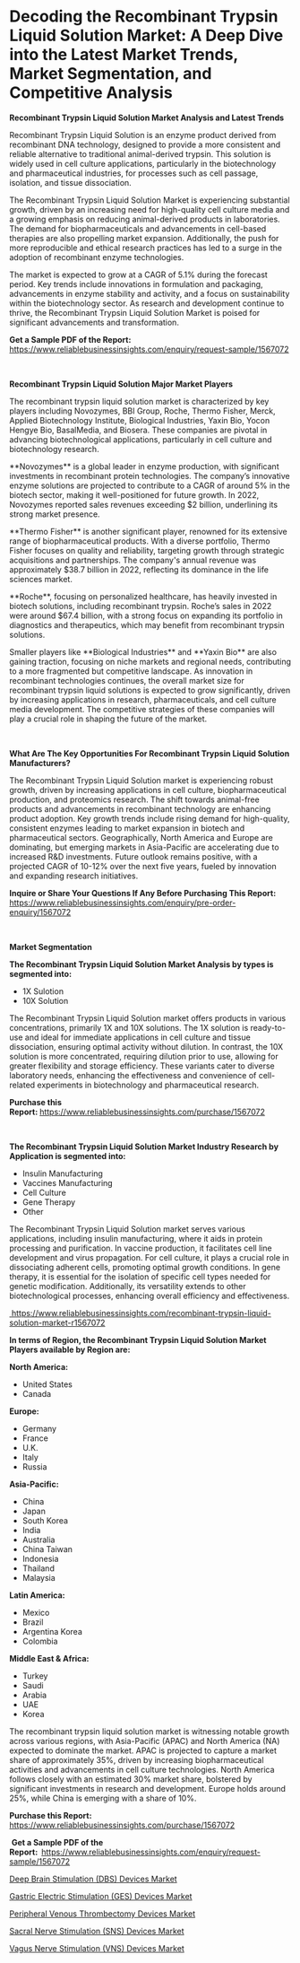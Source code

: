 <p><h1>Decoding the Recombinant Trypsin Liquid Solution Market: A Deep Dive into the Latest Market Trends, Market Segmentation, and Competitive Analysis</h1></p><p><strong>Recombinant Trypsin Liquid Solution Market Analysis and Latest Trends</strong></p>
<p><p>Recombinant Trypsin Liquid Solution is an enzyme product derived from recombinant DNA technology, designed to provide a more consistent and reliable alternative to traditional animal-derived trypsin. This solution is widely used in cell culture applications, particularly in the biotechnology and pharmaceutical industries, for processes such as cell passage, isolation, and tissue dissociation. </p><p>The Recombinant Trypsin Liquid Solution Market is experiencing substantial growth, driven by an increasing need for high-quality cell culture media and a growing emphasis on reducing animal-derived products in laboratories. The demand for biopharmaceuticals and advancements in cell-based therapies are also propelling market expansion. Additionally, the push for more reproducible and ethical research practices has led to a surge in the adoption of recombinant enzyme technologies.</p><p>The market is expected to grow at a CAGR of 5.1% during the forecast period. Key trends include innovations in formulation and packaging, advancements in enzyme stability and activity, and a focus on sustainability within the biotechnology sector. As research and development continue to thrive, the Recombinant Trypsin Liquid Solution Market is poised for significant advancements and transformation.</p></p>
<p><strong>Get a Sample PDF of the Report:&nbsp;</strong> <a href="https://www.reliablebusinessinsights.com/enquiry/request-sample/1567072?utm_campaign=96&utm_medium=2&utm_source=Github&utm_content=ia&utm_term=22032025&utm_id=recombinant-trypsin-liquid-solution">https://www.reliablebusinessinsights.com/enquiry/request-sample/1567072</a></p>
<p>&nbsp;</p>
<p><strong>Recombinant Trypsin Liquid Solution Major Market Players</strong></p>
<p><p>The recombinant trypsin liquid solution market is characterized by key players including Novozymes, BBI Group, Roche, Thermo Fisher, Merck, Applied Biotechnology Institute, Biological Industries, Yaxin Bio, Yocon Hengye Bio, BasalMedia, and Biosera. These companies are pivotal in advancing biotechnological applications, particularly in cell culture and biotechnology research.</p><p>**Novozymes** is a global leader in enzyme production, with significant investments in recombinant protein technologies. The company’s innovative enzyme solutions are projected to contribute to a CAGR of around 5% in the biotech sector, making it well-positioned for future growth. In 2022, Novozymes reported sales revenues exceeding $2 billion, underlining its strong market presence.</p><p>**Thermo Fisher** is another significant player, renowned for its extensive range of biopharmaceutical products. With a diverse portfolio, Thermo Fisher focuses on quality and reliability, targeting growth through strategic acquisitions and partnerships. The company's annual revenue was approximately $38.7 billion in 2022, reflecting its dominance in the life sciences market.</p><p>**Roche**, focusing on personalized healthcare, has heavily invested in biotech solutions, including recombinant trypsin. Roche’s sales in 2022 were around $67.4 billion, with a strong focus on expanding its portfolio in diagnostics and therapeutics, which may benefit from recombinant trypsin solutions.</p><p>Smaller players like **Biological Industries** and **Yaxin Bio** are also gaining traction, focusing on niche markets and regional needs, contributing to a more fragmented but competitive landscape. As innovation in recombinant technologies continues, the overall market size for recombinant trypsin liquid solutions is expected to grow significantly, driven by increasing applications in research, pharmaceuticals, and cell culture media development. The competitive strategies of these companies will play a crucial role in shaping the future of the market.</p></p>
<p>&nbsp;</p>
<p><strong>What Are The Key Opportunities For Recombinant Trypsin Liquid Solution Manufacturers?</strong></p>
<p><p>The Recombinant Trypsin Liquid Solution market is experiencing robust growth, driven by increasing applications in cell culture, biopharmaceutical production, and proteomics research. The shift towards animal-free products and advancements in recombinant technology are enhancing product adoption. Key growth trends include rising demand for high-quality, consistent enzymes leading to market expansion in biotech and pharmaceutical sectors. Geographically, North America and Europe are dominating, but emerging markets in Asia-Pacific are accelerating due to increased R&D investments. Future outlook remains positive, with a projected CAGR of 10-12% over the next five years, fueled by innovation and expanding research initiatives.</p></p>
<p><strong>Inquire or Share Your Questions If Any Before Purchasing This Report:</strong> <a href="https://www.reliablebusinessinsights.com/enquiry/pre-order-enquiry/1567072?utm_campaign=96&utm_medium=2&utm_source=Github&utm_content=ia&utm_term=22032025&utm_id=recombinant-trypsin-liquid-solution">https://www.reliablebusinessinsights.com/enquiry/pre-order-enquiry/1567072</a></p>
<p>&nbsp;</p>
<p><strong>Market Segmentation</strong></p>
<p><strong>The Recombinant Trypsin Liquid Solution Market Analysis by types is segmented into:</strong></p>
<p><ul><li>1X Sulotion</li><li>10X Solution</li></ul></p>
<p><p>The Recombinant Trypsin Liquid Solution market offers products in various concentrations, primarily 1X and 10X solutions. The 1X solution is ready-to-use and ideal for immediate applications in cell culture and tissue dissociation, ensuring optimal activity without dilution. In contrast, the 10X solution is more concentrated, requiring dilution prior to use, allowing for greater flexibility and storage efficiency. These variants cater to diverse laboratory needs, enhancing the effectiveness and convenience of cell-related experiments in biotechnology and pharmaceutical research.</p></p>
<p><strong>Purchase this Report:&nbsp;</strong><a href="https://www.reliablebusinessinsights.com/purchase/1567072?utm_campaign=96&utm_medium=2&utm_source=Github&utm_content=ia&utm_term=22032025&utm_id=recombinant-trypsin-liquid-solution">https://www.reliablebusinessinsights.com/purchase/1567072</a></p>
<p>&nbsp;</p>
<p><strong>The Recombinant Trypsin Liquid Solution Market Industry Research by Application is segmented into:</strong></p>
<p><ul><li>Insulin Manufacturing</li><li>Vaccines Manufacturing</li><li>Cell Culture</li><li>Gene Therapy</li><li>Other</li></ul></p>
<p><p>The Recombinant Trypsin Liquid Solution market serves various applications, including insulin manufacturing, where it aids in protein processing and purification. In vaccine production, it facilitates cell line development and virus propagation. For cell culture, it plays a crucial role in dissociating adherent cells, promoting optimal growth conditions. In gene therapy, it is essential for the isolation of specific cell types needed for genetic modification. Additionally, its versatility extends to other biotechnological processes, enhancing overall efficiency and effectiveness.</p></p>
<p><a href="https://www.reliablebusinessinsights.com/recombinant-trypsin-liquid-solution-market-r1567072?utm_campaign=96&utm_medium=2&utm_source=Github&utm_content=ia&utm_term=22032025&utm_id=recombinant-trypsin-liquid-solution">&nbsp;https://www.reliablebusinessinsights.com/recombinant-trypsin-liquid-solution-market-r1567072</a></p>
<p><strong>In terms of Region, the Recombinant Trypsin Liquid Solution Market Players available by Region are:</strong></p>
<p>
    <p> <strong> North America: </strong>
        <ul>
            <li>United States</li>
            <li>Canada</li>
        </ul>
        </p> 
    <p> <strong> Europe: </strong>
        <ul>
            <li>Germany</li>
            <li>France</li>
            <li>U.K.</li>
            <li>Italy</li>
            <li>Russia</li>
        </ul>
        </p> 
    <p> <strong> Asia-Pacific: </strong>
        <ul>
            <li>China</li>
            <li>Japan</li>
            <li>South Korea</li>
            <li>India</li>
            <li>Australia</li>
            <li>China Taiwan</li>
            <li>Indonesia</li>
            <li>Thailand</li>
            <li>Malaysia</li>
        </ul>
        </p> 
    <p> <strong> Latin America: </strong>
        <ul>
            <li>Mexico</li>
            <li>Brazil</li>
            <li>Argentina Korea</li>
            <li>Colombia</li>
        </ul>
        </p> 
    <p> <strong> Middle East & Africa: </strong>
        <ul>
            <li>Turkey</li>
            <li>Saudi</li>
            <li>Arabia</li>
            <li>UAE</li>
            <li>Korea</li>
        </ul>
    </p>
    </p>
<p><p>The recombinant trypsin liquid solution market is witnessing notable growth across various regions, with Asia-Pacific (APAC) and North America (NA) expected to dominate the market. APAC is projected to capture a market share of approximately 35%, driven by increasing biopharmaceutical activities and advancements in cell culture technologies. North America follows closely with an estimated 30% market share, bolstered by significant investments in research and development. Europe holds around 25%, while China is emerging with a share of 10%.</p></p>
<p><strong>Purchase this Report: </strong><a href="https://www.reliablebusinessinsights.com/purchase/1567072?utm_campaign=96&utm_medium=2&utm_source=Github&utm_content=ia&utm_term=22032025&utm_id=recombinant-trypsin-liquid-solution">https://www.reliablebusinessinsights.com/purchase/1567072</a></p>
<p>&nbsp;<strong>Get a Sample PDF of the Report:&nbsp;&nbsp;</strong><a href="https://www.reliablebusinessinsights.com/enquiry/request-sample/1567072?utm_campaign=96&utm_medium=2&utm_source=Github&utm_content=ia&utm_term=22032025&utm_id=recombinant-trypsin-liquid-solution">https://www.reliablebusinessinsights.com/enquiry/request-sample/1567072</a></p>
<p><strong></strong></p>
<p><p><a href="https://github.com/brabolyrah3h/Market-Research-Report-List-1/blob/main/deep-brain-stimulation-dbs-devices-market.md?utm_campaign=96&utm_medium=2&utm_source=Github&utm_content=ia&utm_term=22032025&utm_id=recombinant-trypsin-liquid-solution">Deep Brain Stimulation (DBS) Devices Market</a></p><p><a href="https://github.com/nicoytabiz7/Market-Research-Report-List-1/blob/main/gastric-electric-stimulation-ges-devices-market.md?utm_campaign=96&utm_medium=2&utm_source=Github&utm_content=ia&utm_term=22032025&utm_id=recombinant-trypsin-liquid-solution">Gastric Electric Stimulation (GES) Devices Market</a></p><p><a href="https://github.com/timayuethem/Market-Research-Report-List-1/blob/main/peripheral-venous-thrombectomy-devices-market.md?utm_campaign=96&utm_medium=2&utm_source=Github&utm_content=ia&utm_term=22032025&utm_id=recombinant-trypsin-liquid-solution">Peripheral Venous Thrombectomy Devices Market</a></p><p><a href="https://github.com/avirsuckra/Market-Research-Report-List-1/blob/main/sacral-nerve-stimulation-sns-devices-market.md?utm_campaign=96&utm_medium=2&utm_source=Github&utm_content=ia&utm_term=22032025&utm_id=recombinant-trypsin-liquid-solution">Sacral Nerve Stimulation (SNS) Devices Market</a></p><p><a href="https://github.com/sekohlorik/Market-Research-Report-List-1/blob/main/vagus-nerve-stimulation-vns-devices-market.md?utm_campaign=96&utm_medium=2&utm_source=Github&utm_content=ia&utm_term=22032025&utm_id=recombinant-trypsin-liquid-solution">Vagus Nerve Stimulation (VNS) Devices Market</a></p></p>